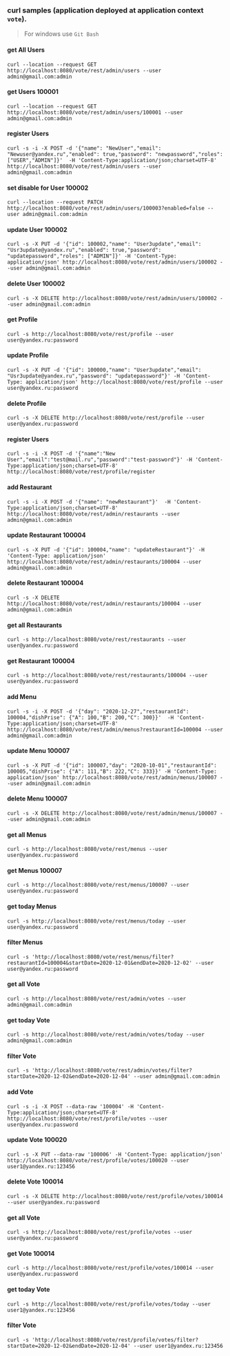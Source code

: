 ### curl samples (application deployed at application context `vote`).
> For windows use `Git Bash`

#### get All Users
`curl --location --request GET http://localhost:8080/vote/rest/admin/users --user admin@gmail.com:admin`

#### get Users 100001
`curl --location --request GET http://localhost:8080/vote/rest/admin/users/100001 --user admin@gmail.com:admin`

#### register Users
`curl -s -i -X POST -d '{"name": "NewUser","email": "Newuser@yandex.ru","enabled": true,"password": "newpassword","roles": ["USER","ADMIN"]}'  -H 'Content-Type:application/json;charset=UTF-8' http://localhost:8080/vote/rest/admin/users --user admin@gmail.com:admin`

#### set disable for User 100002
`curl --location --request PATCH http://localhost:8080/vote/rest/admin/users/100003?enabled=false --user admin@gmail.com:admin`

#### update User 100002
`curl -s -X PUT -d '{"id": 100002,"name": "User3update","email": "Usr3update@yandex.ru","enabled": true,"password": "updatepassword","roles": ["ADMIN"]}' -H 'Content-Type: application/json' http://localhost:8080/vote/rest/admin/users/100002 --user admin@gmail.com:admin`

#### delete User 100002
`curl -s -X DELETE http://localhost:8080/vote/rest/admin/users/100002 --user admin@gmail.com:admin`

#### get Profile
`curl -s http://localhost:8080/vote/rest/profile --user user@yandex.ru:password`

#### update Profile
`curl -s -X PUT -d '{"id": 100000,"name": "User3update","email": "Usr3update@yandex.ru","password": "updatepassword"}' -H 'Content-Type: application/json' http://localhost:8080/vote/rest/profile --user user@yandex.ru:password`

#### delete Profile
`curl -s -X DELETE http://localhost:8080/vote/rest/profile --user user@yandex.ru:password`

#### register Users
`curl -s -i -X POST -d '{"name":"New User","email":"test@mail.ru","password":"test-password"}' -H 'Content-Type:application/json;charset=UTF-8' http://localhost:8080/vote/rest/profile/register`

#### add Restaurant
`curl -s -i -X POST -d '{"name": "newRestaurant"}'  -H 'Content-Type:application/json;charset=UTF-8' http://localhost:8080/vote/rest/admin/restaurants --user admin@gmail.com:admin`

#### update Restaurant 100004
`curl -s -X PUT -d '{"id": 100004,"name": "updateRestaurant"}' -H 'Content-Type: application/json' http://localhost:8080/vote/rest/admin/restaurants/100004 --user admin@gmail.com:admin`

#### delete Restaurant 100004
`curl -s -X DELETE http://localhost:8080/vote/rest/admin/restaurants/100004 --user admin@gmail.com:admin`

#### get all Restaurants
`curl -s http://localhost:8080/vote/rest/restaurants --user user@yandex.ru:password`

#### get Restaurant 100004
`curl -s http://localhost:8080/vote/rest/restaurants/100004 --user user@yandex.ru:password`

#### add Menu
`curl -s -i -X POST -d '{"day": "2020-12-27","restaurantId": 100004,"dishPrise": {"A": 100,"B": 200,"C": 300}}'  -H 'Content-Type:application/json;charset=UTF-8' http://localhost:8080/vote/rest/admin/menus?restaurantId=100004 --user admin@gmail.com:admin`

#### update Menu 100007
`curl -s -X PUT -d '{"id": 100007,"day": "2020-10-01","restaurantId": 100005,"dishPrise": {"A": 111,"B": 222,"C": 333}}' -H 'Content-Type: application/json' http://localhost:8080/vote/rest/admin/menus/100007 --user admin@gmail.com:admin`

#### delete Menu 100007
`curl -s -X DELETE http://localhost:8080/vote/rest/admin/menus/100007 --user admin@gmail.com:admin`

#### get all Menus
`curl -s http://localhost:8080/vote/rest/menus --user user@yandex.ru:password`

#### get Menus 100007
`curl -s http://localhost:8080/vote/rest/menus/100007 --user user@yandex.ru:password`

#### get today Menus
`curl -s http://localhost:8080/vote/rest/menus/today --user user@yandex.ru:password`

#### filter Menus
`curl -s 'http://localhost:8080/vote/rest/menus/filter?restaurantId=100004&startDate=2020-12-01&endDate=2020-12-02' --user user@yandex.ru:password`

#### get all Vote
`curl -s http://localhost:8080/vote/rest/admin/votes --user admin@gmail.com:admin`

#### get today Vote
`curl -s http://localhost:8080/vote/rest/admin/votes/today --user admin@gmail.com:admin`

#### filter Vote
`curl -s 'http://localhost:8080/vote/rest/admin/votes/filter?startDate=2020-12-02&endDate=2020-12-04' --user admin@gmail.com:admin`

#### add Vote
`curl -s -i -X POST --data-raw '100004' -H 'Content-Type:application/json;charset=UTF-8' http://localhost:8080/vote/rest/profile/votes --user user@yandex.ru:password`

#### update Vote 100020
`curl -s -X PUT --data-raw '100006' -H 'Content-Type: application/json' http://localhost:8080/vote/rest/profile/votes/100020 --user user1@yandex.ru:123456`

#### delete Vote 100014
`curl -s -X DELETE http://localhost:8080/vote/rest/profile/votes/100014 --user user@yandex.ru:password`

#### get all Vote
`curl -s http://localhost:8080/vote/rest/profile/votes --user user@yandex.ru:password`

#### get Vote 100014
`curl -s http://localhost:8080/vote/rest/profile/votes/100014 --user user@yandex.ru:password`


#### get today Vote
`curl -s http://localhost:8080/vote/rest/profile/votes/today --user user1@yandex.ru:123456`

#### filter Vote
`curl -s 'http://localhost:8080/vote/rest/profile/votes/filter?startDate=2020-12-02&endDate=2020-12-04' --user user1@yandex.ru:123456`

